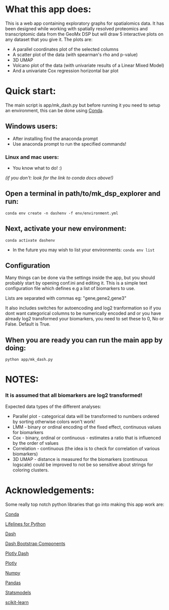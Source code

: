 # What this app does:
This is a web app containing exploratory graphs for spatialomics data. 
It has been designed while working with
spatially resolved proteomics and transcriptomic data from the GeoMx DSP 
but will draw
5 interactive plots on any dataset that you give it. The plots are:
* A parallel coordinates plot of the selected columns
* A scatter plot of the data (with spearman's rho and p-value)
* 3D UMAP
* Volcano plot of the data (with univariate results of a Linear Mixed Model)
* And a univariate Cox regression horizontal bar plot

# Quick start:
The main script is app/mk_dash.py but before running it you need to setup an environment,
this can be done using [Conda](https://conda.io/docs/user-guide/install/index.html).

## Windows users:
* After installing find the anaconda prompt
* Use anaconda prompt to run the specified commands!

### Linux and mac users:
* You know what to do! :) 

_(if you don't: look for the link to conda docs above!)_

## Open a terminal in path/to/mk_dsp_explorer and run:
```conda env create -n dashenv -f env/environment.yml```

## Next, activate your new environment:
```conda activate dashenv```

* In the future you may wish to list your environments:
```conda env list```

## Configuration 
Many things can be done via the settings inside the app, but you should probably start by opening conf.ini and editing it. This is a simple text configuration file which defines e.g a list of biomarkers to use.

Lists are separated with commas eg: "gene,gene2,gene3"

It also includes switches for autoencoding and log2 tranformation so if you dont want categorical columns to be numerically encoded and or you have already log2 transformed your biomarkers, you need to set these to 0, No or False. Default is True.

## When you are ready you can run the main app by doing:
```python app/mk_dash.py```

# NOTES:
### It is assumed that all biomarkers are log2 transformed!

Expected data types of the different analyses:
* Parallel plot - categorical data will be transformed to numbers ordered by sorting
otherwise colors won't work!
* LMM - binary or ordinal encoding of the fixed effect, continuous values for biomarkers
* Cox - binary, ordinal or continuous - estimates a ratio that is influenced by the order of values
* Correlation - continuous (the idea is to check for correlation of various biomarkers)
* 3D UMAP - distance is measured for the biomarkers (continuous logscale) could be improved
to not be so sensitive about strings for coloring clusters.

# Acknowledgements:
Some really top notch python libraries that go into making this app work are:

[Conda](https://conda.io/)

[Lifelines for Python](https://lifelines.readthedocs.io/en/latest/)

[Dash](https://dash.plot.ly/dash-core-components)

[Dash Bootstrap Components](https://dash-bootstrap-components.readthedocs.io/en/latest/)

[Plotly Dash](https://plotly.com/dash/)

[Plotly](https://plotly.com/)

[Numpy](https://numpy.org/)

[Pandas](https://pandas.pydata.org/)

[Statsmodels](https://www.statsmodels.org/)

[scikit-learn](https://scikit-learn.org/)



